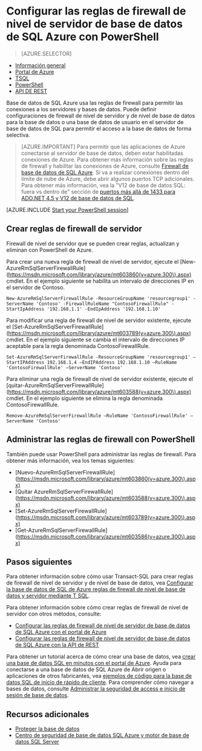 <properties
    pageTitle="Configurar las reglas de firewall de nivel de servidor de base de datos de SQL Azure con PowerShell | Microsoft Azure"
    description="Obtenga información sobre cómo configurar el firewall para las direcciones IP que tienen acceso a las bases de datos de SQL Azure."
    services="sql-database"
    documentationCenter=""
    authors="stevestein"
    manager="jhubbard"
    editor=""/>


<tags
    ms.service="sql-database"
    ms.workload="data-management"
    ms.tgt_pltfrm="na"
    ms.devlang="dotnet"
    ms.topic="article"
    ms.date="08/09/2016"
    ms.author="sstein"/>


# <a name="configure-azure-sql-database-server-level-firewall-rules-by-using-powershell"></a>Configurar las reglas de firewall de nivel de servidor de base de datos de SQL Azure con PowerShell


> [AZURE.SELECTOR]
- [Información general](sql-database-firewall-configure.md)
- [Portal de Azure](sql-database-configure-firewall-settings.md)
- [TSQL](sql-database-configure-firewall-settings-tsql.md)
- [PowerShell](sql-database-configure-firewall-settings-powershell.md)
- [API DE REST](sql-database-configure-firewall-settings-rest.md)


Base de datos de SQL Azure usa las reglas de firewall para permitir las conexiones a los servidores y bases de datos. Puede definir configuraciones de firewall de nivel de servidor y de nivel de base de datos para la base de datos o una base de datos de usuario en el servidor de base de datos de SQL para permitir el acceso a la base de datos de forma selectiva.

> [AZURE.IMPORTANT] Para permitir que las aplicaciones de Azure conectarse al servidor de base de datos, deben estar habilitadas conexiones de Azure. Para obtener más información sobre las reglas de firewall y habilitar las conexiones de Azure, consulte [Firewall de base de datos de SQL Azure](sql-database-firewall-configure.md). Si va a realizar conexiones dentro del límite de nube de Azure, debe abrir algunos puertos TCP adicionales. Para obtener más información, vea la "V12 de base de datos SQL: fuera vs dentro de" sección de [puertos más allá de 1433 para ADO.NET 4.5 y V12 de base de datos de SQL](sql-database-develop-direct-route-ports-adonet-v12.md).


[AZURE.INCLUDE [Start your PowerShell session](../../includes/sql-database-powershell.md)]

## <a name="create-server-firewall-rules"></a>Crear reglas de firewall de servidor

Firewall de nivel de servidor que se pueden crear reglas, actualizan y eliminan con PowerShell de Azure.

Para crear una nueva regla de firewall de nivel de servidor, ejecute el [New-AzureRmSqlServerFirewallRule] (https://msdn.microsoft.com/library/azure/mt603860(v=azure.300\).aspx) cmdlet. En el ejemplo siguiente se habilita un intervalo de direcciones IP en el servidor de Contoso.

    New-AzureRmSqlServerFirewallRule -ResourceGroupName 'resourcegroup1' -ServerName 'Contoso' -FirewallRuleName "ContosoFirewallRule" -StartIpAddress '192.168.1.1' -EndIpAddress '192.168.1.10'       

Para modificar una regla de firewall de nivel de servidor existente, ejecute el [Set-AzureRmSqlServerFirewallRule] (https://msdn.microsoft.com/library/azure/mt603789(v=azure.300\).aspx) cmdlet. En el ejemplo siguiente se cambia el intervalo de direcciones IP aceptable para la regla denominada ContosoFirewallRule.

    Set-AzureRmSqlServerFirewallRule -ResourceGroupName 'resourcegroup1' –StartIPAddress 192.168.1.4 –EndIPAddress 192.168.1.10 –RuleName 'ContosoFirewallRule' –ServerName 'Contoso'

Para eliminar una regla de firewall de nivel de servidor existente, ejecute el [quitar-AzureRmSqlServerFirewallRule] (https://msdn.microsoft.com/library/azure/mt603588(v=azure.300\).aspx) cmdlet. En el ejemplo siguiente se elimina la regla denominada ContosoFirewallRule.

    Remove-AzureRmSqlServerFirewallRule –RuleName 'ContosoFirewallRule' –ServerName 'Contoso'


## <a name="manage-firewall-rules-by-using-powershell"></a>Administrar las reglas de firewall con PowerShell

También puede usar PowerShell para administrar las reglas de firewall. Para obtener más información, vea los temas siguientes:

* [Nuevo-AzureRmSqlServerFirewallRule] (https://msdn.microsoft.com/library/azure/mt603860(v=azure.300\).aspx)
* [Quitar AzureRmSqlServerFirewallRule] (https://msdn.microsoft.com/library/azure/mt603588(v=azure.300\).aspx)
* [Set-AzureRmSqlServerFirewallRule] (https://msdn.microsoft.com/library/azure/mt603789(v=azure.300\).aspx)
* [Get-AzureRmSqlServerFirewallRule] (https://msdn.microsoft.com/library/azure/mt603586(v=azure.300\).aspx)


## <a name="next-steps"></a>Pasos siguientes

Para obtener información sobre cómo usar Transact-SQL para crear reglas de firewall de nivel de servidor y de nivel de base de datos, vea [Configurar la base de datos de SQL de Azure reglas de firewall de nivel de base de datos y servidor mediante T SQL](sql-database-configure-firewall-settings-tsql.md).

Para obtener información sobre cómo crear reglas de firewall de nivel de servidor con otros métodos, consulte:

- [Configurar las reglas de firewall de nivel de servidor de base de datos de SQL Azure con el portal de Azure](sql-database-configure-firewall-settings.md)
- [Configurar las reglas de firewall de nivel de servidor de base de datos de SQL Azure con la API de REST](sql-database-configure-firewall-settings-rest.md)

Para obtener un tutorial acerca de cómo crear una base de datos, vea [crear una base de datos SQL en minutos con el portal de Azure](sql-database-get-started.md).
Ayuda para conectarse a una base de datos de SQL Azure de Abrir origen o aplicaciones de otros fabricantes, vea [ejemplos de código para la base de datos SQL de inicio de rápido de cliente](https://msdn.microsoft.com/library/azure/ee336282.aspx).
Para comprender cómo navegar a bases de datos, consulte [Administrar la seguridad de access e inicio de sesión de base de datos](https://msdn.microsoft.com/library/azure/ee336235.aspx).


## <a name="additional-resources"></a>Recursos adicionales

- [Proteger la base de datos](sql-database-security.md)
- [Centro de seguridad de base de datos SQL Azure y motor de base de datos SQL Server](https://msdn.microsoft.com/library/bb510589)


<!--Image references-->
[1]: ./media/sql-database-configure-firewall-settings/AzurePortalBrowseForFirewall.png
[2]: ./media/sql-database-configure-firewall-settings/AzurePortalFirewallSettings.png
<!--anchors-->
